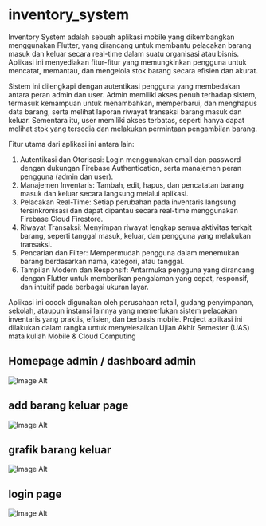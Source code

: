 # inventory_system
Inventory System adalah sebuah aplikasi mobile yang dikembangkan menggunakan Flutter, yang dirancang untuk membantu pelacakan barang masuk dan keluar secara real-time dalam suatu organisasi atau bisnis. Aplikasi ini menyediakan fitur-fitur yang memungkinkan pengguna untuk mencatat, memantau, dan mengelola stok barang secara efisien dan akurat.

Sistem ini dilengkapi dengan autentikasi pengguna yang membedakan antara peran admin dan user. Admin memiliki akses penuh terhadap sistem, termasuk kemampuan untuk menambahkan, memperbarui, dan menghapus data barang, serta melihat laporan riwayat transaksi barang masuk dan keluar. Sementara itu, user memiliki akses terbatas, seperti hanya dapat melihat stok yang tersedia dan melakukan permintaan pengambilan barang.

Fitur utama dari aplikasi ini antara lain:
1. Autentikasi dan Otorisasi: Login menggunakan email dan password dengan dukungan Firebase Authentication, serta manajemen peran pengguna (admin dan user).
2. Manajemen Inventaris: Tambah, edit, hapus, dan pencatatan barang masuk dan keluar secara langsung melalui aplikasi.
3. Pelacakan Real-Time: Setiap perubahan pada inventaris langsung tersinkronisasi dan dapat dipantau secara real-time menggunakan Firebase Cloud Firestore.
4. Riwayat Transaksi: Menyimpan riwayat lengkap semua aktivitas terkait barang, seperti tanggal masuk, keluar, dan pengguna yang melakukan transaksi.
5. Pencarian dan Filter: Mempermudah pengguna dalam menemukan barang berdasarkan nama, kategori, atau tanggal.
6. Tampilan Modern dan Responsif: Antarmuka pengguna yang dirancang dengan Flutter untuk memberikan pengalaman yang cepat, responsif, dan intuitif pada berbagai ukuran layar.

Aplikasi ini cocok digunakan oleh perusahaan retail, gudang penyimpanan, sekolah, ataupun instansi lainnya yang memerlukan sistem pelacakan inventaris yang praktis, efisien, dan berbasis mobile. Project aplikasi ini dilakukan dalam rangka untuk menyelesaikan Ujian Akhir Semester (UAS) mata kuliah Mobile & Cloud Computing

## Homepage admin / dashboard admin
![Image Alt](https://github.com/leoncen26/Inventory_system_app/blob/main/assets/Screenshoot/dashboard_admin.png)

## add barang keluar page
![Image Alt](https://github.com/leoncen26/Inventory_system_app/blob/main/assets/Screenshoot/add_barang_keluar.png)

## grafik barang keluar
![Image Alt](https://github.com/leoncen26/Inventory_system_app/blob/main/assets/Screenshoot/barang_keluar_grafik.png)

## login page
![Image Alt](https://github.com/leoncen26/Inventory_system_app/blob/main/assets/Screenshoot/login_page.png)
